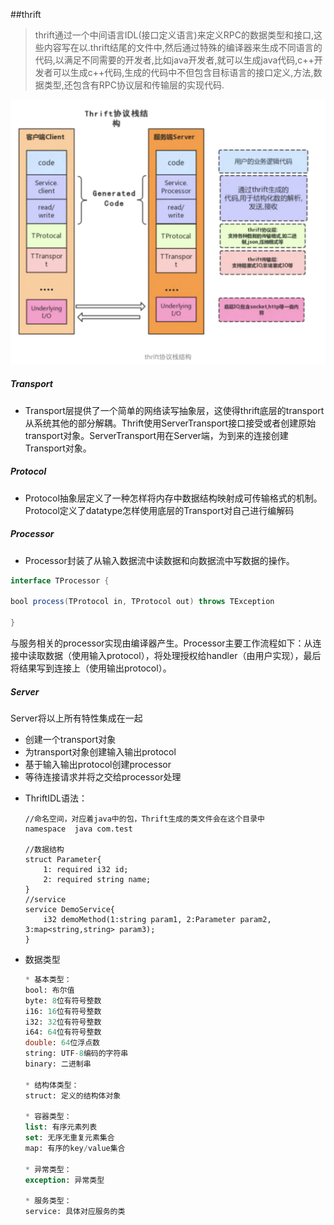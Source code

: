 ##thrift 

> thrift通过一个中间语言IDL(接口定义语言)来定义RPC的数据类型和接口,这些内容写在以.thrift结尾的文件中,然后通过特殊的编译器来生成不同语言的代码,以满足不同需要的开发者,比如java开发者,就可以生成java代码,c++开发者可以生成c++代码,生成的代码中不但包含目标语言的接口定义,方法,数据类型,还包含有RPC协议层和传输层的实现代码.

<img src="./images/image-20200514143601956.png" alt="image-20200514143601956" style="zoom:50%;" />

##### Transport

* Transport层提供了一个简单的网络读写抽象层，这使得thrift底层的transport从系统其他的部分解耦。Thrift使用ServerTransport接口接受或者创建原始transport对象。ServerTransport用在Server端，为到来的连接创建Transport对象。

##### Protocol

* Protocol抽象层定义了一种怎样将内存中数据结构映射成可传输格式的机制。Protocol定义了datatype怎样使用底层的Transport对自己进行编解码

##### Processor

* Processor封装了从输入数据流中读数据和向数据流中写数据的操作。



```java
interface TProcessor {
 
bool process(TProtocol in, TProtocol out) throws TException
 
}
```

与服务相关的processor实现由编译器产生。Processor主要工作流程如下：从连接中读取数据（使用输入protocol），将处理授权给handler（由用户实现），最后将结果写到连接上（使用输出protocol）。



##### Server

Server将以上所有特性集成在一起

- 创建一个transport对象
- 为transport对象创建输入输出protocol
- 基于输入输出protocol创建processor
- 等待连接请求并将之交给processor处理





* ThriftIDL语法： 

  ```idl
  //命名空间，对应着java中的包，Thrift生成的类文件会在这个目录中
  namespace  java com.test 
  
  //数据结构
  struct Parameter{
      1: required i32 id;
      2: required string name;
  }
  //service
  service DemoService{
      i32 demoMethod(1:string param1, 2:Parameter param2, 3:map<string,string> param3);
  }
  ```

* 数据类型

  ```sql
  * 基本类型：
  bool: 布尔值
  byte: 8位有符号整数
  i16: 16位有符号整数
  i32: 32位有符号整数
  i64: 64位有符号整数
  double: 64位浮点数
  string: UTF-8编码的字符串
  binary: 二进制串
  
  * 结构体类型：
  struct: 定义的结构体对象
  
  * 容器类型：
  list: 有序元素列表
  set: 无序无重复元素集合
  map: 有序的key/value集合
  
  * 异常类型：
  exception: 异常类型
  
  * 服务类型：
  service: 具体对应服务的类
  ```

  


